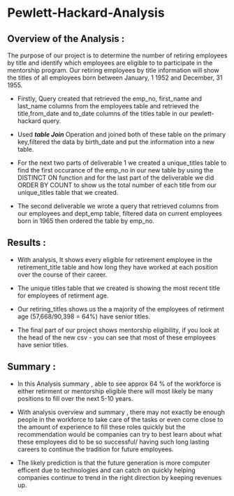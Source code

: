 # Pewlett-Hackard-Analysis

## Overview of the Analysis : 
   The purpose of our project is to determine the number of retiring employees by title and identify which employees are eligible to to participate in the mentorship program. Our retiring employees by title information will show the titles of all employees born between January, 1 1952 and December, 31 1955. 
   
   * Firstly,  Query created that retrieved the emp_no, first_name and last_name columns from the employees table and retrieved the title,from_date and to_date columns of the titles table in our pewlett-hackard query. 
   
   * Used ***table Join*** Operation and joined both of these table on the primary key,filtered the data by birth_date and put the information into a new table.
   
   * For the next two parts of deliverable 1 we created a unique_titles table to find the first occurance of the emp_no in our new table by using the DISTINCT ON function and for the last part of the deliverable we did ORDER BY COUNT to show us the total number of each title from our unique_titles table that we created. 
   
   * The second deliverable we wrote a query that retrieved columns from our employees and dept_emp table, filtered data on current employees born in 1965 then ordered the table by emp_no.

## Results : 
* With analysis, It shows every eligible for retirement employee in the retirement_title table and how long they have worked at each position over the course of their career.

* The unique titles table that we created is showing the most recent title for employees of retirment age.

* Our retiring_titles shows us the a majority of the employees of retirment age (57,668/90,398 = 64%) have senior titles.

* The final part of our project shows mentorship eligibility, if you look at the head of the new csv - you can see that most of these employees have senior titles.


## Summary : 
* In this Analysis summary , able to see approx 64 % of the workforce is either retirment or mentorship eligible there will most likely be many positions to fill over the next 5-10 years. 

* With  analysis overview and summary , there may not exactly be enough people in the workforce to take care of the tasks or even come close to the amount of experience to fill these roles quickly but the recommendation would be companies can try to best learn about what these employees did to be so successful/ having such long lasting careers to continue the tradition for future employees. 

* The likely prediction is that the future generation is more computer efficent due to technologies and can catch on quickly helping companies continue to trend in the right direction by keeping revenues up.